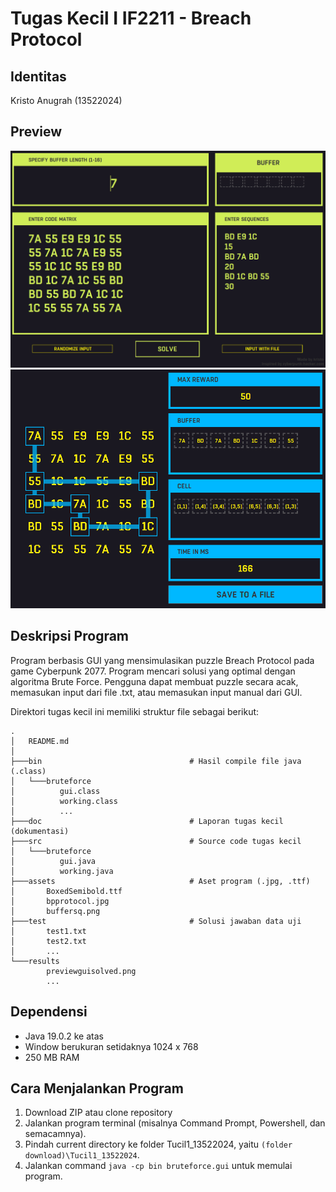 # Tugas Kecil I IF2211 - Breach Protocol

## Identitas
Kristo Anugrah          (13522024)

## Preview
![alt text](/results/previewguisolver.png)
![alt text](/results/previewguisolved.png)

## Deskripsi Program
Program berbasis GUI yang mensimulasikan puzzle Breach Protocol pada game Cyberpunk 2077. Program mencari solusi yang optimal dengan algoritma Brute Force. Pengguna dapat membuat puzzle secara acak, memasukan input dari file .txt, atau memasukan input manual dari GUI.

Direktori tugas kecil ini memiliki struktur file sebagai berikut:
```shell
.
│   README.md
│
├───bin                                 # Hasil compile file java (.class)
│   └───bruteforce
│          gui.class
│          working.class
│          ...  
├───doc                                 # Laporan tugas kecil (dokumentasi)
├───src                                 # Source code tugas kecil
│   └───bruteforce
│          gui.java
│          working.java
├───assets                              # Aset program (.jpg, .ttf)
│       BoxedSemibold.ttf
│       bpprotocol.jpg
│       buffersq.png
├───test                                # Solusi jawaban data uji
│       test1.txt
│       test2.txt
│       ...
└───results
        previewguisolved.png
        ...
```

## Dependensi
* Java 19.0.2 ke atas
* Window berukuran setidaknya 1024 x 768
* 250 MB RAM

## Cara Menjalankan Program
1. Download ZIP atau clone repository
2. Jalankan program terminal (misalnya Command Prompt, Powershell, dan semacamnya).
3. Pindah current directory ke folder Tucil1_13522024, yaitu `(folder download)\Tucil1_13522024`.
4. Jalankan command `java -cp bin bruteforce.gui` untuk memulai program.
